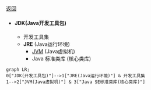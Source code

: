 <meta name="viewport" content="width=device-width, initial-scale=1.0, viewport-fit=cover">

[返回](Java概述.md#jdk)

- #### JDK(Java开发工具包)
	- 开发工具集
	- **JRE** (Java运行环境)
		- [JVM](JVM.md) (Java虚拟机) 
		- Java 标准类库 (核心类库)

```mermaid
graph LR;
0["JDK(开发工具包)"]-->1["JRE(Java运行环境)"] & 开发工具集
1-->2["JVM(Java虚拟机)"] & 3["Java SE标准类库(核心类库)"]
```